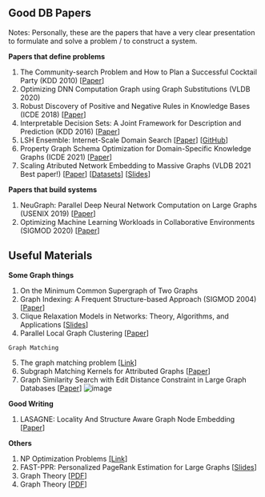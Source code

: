## Good DB Papers
Notes: Personally, these are the papers that have a very clear presentation to formulate and solve a problem / to construct a system.

__Papers that define problems__
1. The Community-search Problem and How to Plan a Successful Cocktail Party (KDD 2010) [[Paper](https://users.ics.aalto.fi/gionis/cocktail.pdf)]
2. Optimizing DNN Computation Graph using Graph Substitutions (VLDB 2020)
3. Robust Discovery of Positive and Negative Rules in Knowledge Bases (ICDE 2018) [[Paper](http://www.eurecom.fr/fr/publication/5321/download/data-publi-5321_2.pdf)]
4. Interpretable Decision Sets: A Joint Framework for Description and Prediction (KDD 2016) [[Paper](https://www-cs-faculty.stanford.edu/people/jure/pubs/interpretable-kdd16.pdf)]
5. LSH Ensemble: Internet-Scale Domain Search [[Paper](https://arxiv.org/pdf/1603.07410.pdf)] [[GitHub](https://github.com/ekzhu/datasketch)]
6. Property Graph Schema Optimization for Domain-Specific Knowledge Graphs (ICDE 2021) [[Paper](https://arxiv.org/pdf/2003.11580.pdf)]
7. Scaling Atributed Network Embedding to Massive Graphs (VLDB 2021 Best paper!) [[Paper](http://vldb.org/pvldb/vol14/p37-yang.pdf)] [[Datasets](https://renchi.ac.cn/datasets/)] [[Slides](https://renchi.ac.cn/files/talk-RUC.pdf)]


__Papers that build systems__
1. NeuGraph: Parallel Deep Neural Network Computation on Large Graphs (USENIX 2019) [[Paper](https://www.usenix.org/system/files/atc19-ma_0.pdf)]
2. Optimizing Machine Learning Workloads in Collaborative Environments (SIGMOD 2020) [[Paper](https://www.dfki.de/fileadmin/user_upload/import/11031_ml-paper.pdf)]


## Useful Materials
__Some Graph things__
1. On the Minimum Common Supergraph of Two Graphs
2. Graph Indexing: A Frequent Structure-based Approach (SIGMOD 2004) [[Paper](https://dl.acm.org/doi/pdf/10.1145/1007568.1007607)]
3. Clique Relaxation Models in Networks: Theory, Algorithms, and Applications [[Slides](https://www.slideshare.net/ssakpi/clique-relaxation-models-in-networks-theory-algorithms-and-applications)]
4. Parallel Local Graph Clustering [[Paper](https://arxiv.org/pdf/1604.07515.pdf)]

`Graph Matching`

5. The graph matching problem [[Link](http://www.sc.ehu.es/acwbecae/ikerkuntza/these/Ch2.pdf)]
6. Subgraph Matching Kernels for Attributed Graphs [[Paper](https://arxiv.org/ftp/arxiv/papers/1206/1206.6483.pdf)]
7. Graph Similarity Search with Edit Distance Constraint in Large Graph Databases [[Paper](https://weiguozheng.github.io/pub/cikm13.pdf)]
![image](https://user-images.githubusercontent.com/1947675/144983013-46eabc74-92d0-434f-a3bc-f5d8cb22e7da.png)


__Good Writing__
1. LASAGNE: Locality And Structure Aware Graph Node Embedding [[Paper](https://arxiv.org/pdf/1710.06520.pdf)]

__Others__
1. NP Optimization Problems [[Link]](https://www8.cs.umu.se/kurser/TDBAfl/VT06/algorithms/COMPEND/COMPED19/COMPENDI.HTM)
2. FAST-PPR: Personalized PageRank Estimation for Large Graphs [[Slides](https://cs.stanford.edu/people/plofgren/Fast-PPR_KDD_Talk.pdf)]
3. Graph Theory [[PDF](http://math.tut.fi/~ruohonen/GT_English.pdf)]
4. Graph Theory [[PDF](https://www.zib.de/groetschel/teaching/WS1314/BondyMurtyGTWA.pdf)]

